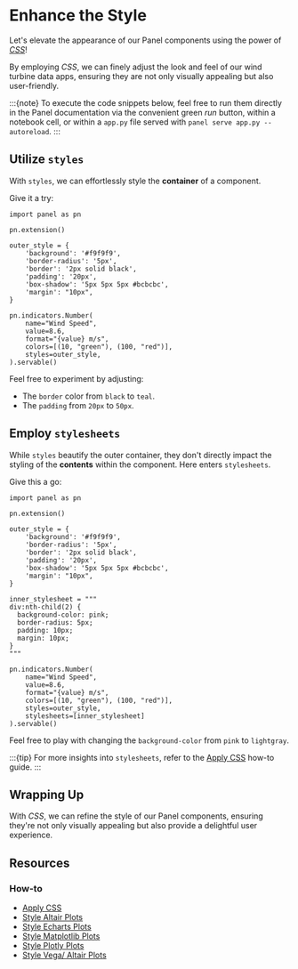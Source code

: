 # Enhance the Style

Let's elevate the appearance of our Panel components using the power of [*CSS*](https://www.w3schools.com/css/)!

By employing *CSS*, we can finely adjust the look and feel of our wind turbine data apps, ensuring they are not only visually appealing but also user-friendly.

:::{note}
To execute the code snippets below, feel free to run them directly in the Panel documentation via the convenient green *run* button, within a notebook cell, or within a `app.py` file served with `panel serve app.py --autoreload`.
:::

## Utilize `styles`

With `styles`, we can effortlessly style the **container** of a component.

Give it a try:

```{pyodide}
import panel as pn

pn.extension()

outer_style = {
    'background': '#f9f9f9',
    'border-radius': '5px',
    'border': '2px solid black',
    'padding': '20px',
    'box-shadow': '5px 5px 5px #bcbcbc',
    'margin': "10px",
}

pn.indicators.Number(
    name="Wind Speed",
    value=8.6,
    format="{value} m/s",
    colors=[(10, "green"), (100, "red")],
    styles=outer_style,
).servable()
```

Feel free to experiment by adjusting:

- The `border` color from `black` to `teal`.
- The `padding` from `20px` to `50px`.

## Employ `stylesheets`

While `styles` beautify the outer container, they don't directly impact the styling of the **contents** within the component. Here enters `stylesheets`.

Give this a go:

```{pyodide}
import panel as pn

pn.extension()

outer_style = {
    'background': '#f9f9f9',
    'border-radius': '5px',
    'border': '2px solid black',
    'padding': '20px',
    'box-shadow': '5px 5px 5px #bcbcbc',
    'margin': "10px",
}

inner_stylesheet = """
div:nth-child(2) {
  background-color: pink;
  border-radius: 5px;
  padding: 10px;
  margin: 10px;
}
"""

pn.indicators.Number(
    name="Wind Speed",
    value=8.6,
    format="{value} m/s",
    colors=[(10, "green"), (100, "red")],
    styles=outer_style,
    stylesheets=[inner_stylesheet]
).servable()
```

Feel free to play with changing the `background-color` from `pink` to `lightgray`.

:::{tip}
For more insights into `stylesheets`, refer to the [Apply CSS](../../how_to/styling/apply_css.md) how-to guide.
:::

## Wrapping Up

With *CSS*, we can refine the style of our Panel components, ensuring they're not only visually appealing but also provide a delightful user experience.

## Resources

### How-to

- [Apply CSS](../../how_to/styling/apply_css.md)
- [Style Altair Plots](../../how_to/styling/altair.md)
- [Style Echarts Plots](../../how_to/styling/echarts.md)
- [Style Matplotlib Plots](../../how_to/styling/matplotlib.md)
- [Style Plotly Plots](../../how_to/styling/plotly.md)
- [Style Vega/ Altair Plots](../../how_to/styling/vega.md)
